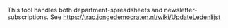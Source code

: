 This tool handles both department-spreadsheets and newsletter-subscriptions.
See https://trac.jongedemocraten.nl/wiki/UpdateLedenlijst
